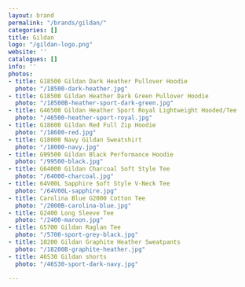 ```yaml
---
layout: brand
permalink: "/brands/gildan/"
categories: []
title: Gildan
logo: "/gildan-logo.png"
website: ''
catalogues: []
info: ''
photos:
- title: G18500 Gildan Dark Heather Pullover Hoodie
  photo: "/18500-dark-heather.jpg"
- title: G18500 Gildan Heather Dark Green Pullover Hoodie
  photo: "/18500B-heather-sport-dark-green.jpg"
- title: G46500 Gildan Heather Sport Royal Lightweight Hooded/Tee
  photo: "/46500-heather-sport-royal.jpg"
- title: G18600 Gildan Red Full Zip Hoodie
  photo: "/18600-red.jpg"
- title: G18000 Navy Gildan Sweatshirt
  photo: "/18000-navy.jpg"
- title: G99500 Gildan Black Performance Hoodie
  photo: "/99500-black.jpg"
- title: G64000 Gildan Charcoal Soft Style Tee
  photo: "/64000-charcoal.jpg"
- title: 64V00L Sapphire Soft Style V-Neck Tee
  photo: "/64V00L-sapphire.jpg"
- title: Carolina Blue G2000 Cotton Tee
  photo: "/2000B-carolina-blue.jpg"
- title: G2400 Long Sleeve Tee
  photo: "/2400-maroon.jpg"
- title: G5700 Gildan Raglan Tee
  photo: "/5700-sport-grey-black.jpg"
- title: 18200 Gildan Graphite Heather Sweatpants
  photo: "/18200B-graphite-heather.jpg"
- title: 46S30 Gildan shorts
  photo: "/46S30-sport-dark-navy.jpg"

---
```

